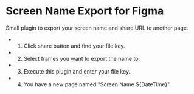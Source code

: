 # Screen Name Export for Figma

Small plugin to export your screen name and share URL to another page.

- 1. Click share button and find your file key.
- 2. Select frames you want to export the name to.
- 3. Execute this plugin and enter your file key.
- 4. You have a new page named "Screen Name ${DateTime}".
